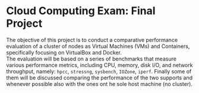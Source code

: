 # Cloud Computing Exam: Final Project

The objective of this project is to conduct a comparative performance evaluation of a cluster of nodes as Virtual Machines (VMs) and Containers, specifically focusing on VirtualBox and Docker.  
The evaluation will be based on a series of benchmarks that measure various performance metrics, including CPU, memory, disk I/O, and network throughput, namely: `hpcc`, `stressng`, `sysbench`, `IOZone`, `iperf`. Finally some of them will be discussed comparing the performance of the two supports and whenever possible also with the ones ont he sole host machine (no cluster).
